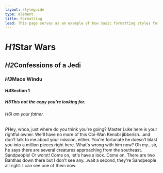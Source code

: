 ```yaml
---
layout: styleguide
type: element
title: Formatting
lead: This page serves as an example of how basic formatting styles for headings and paragraphs will display.  
---
```


<div class="preview font-example">

  <h1><em class="em-yellow-bg">H1</em>Star Wars</h1>
  <h2><em class="em-yellow-bg">H2</em>Confessions of a Jedi</h2>
  <h3><em class="em-yellow-bg">H3</em>Mace Windu</h3>
  <h4><em class="em-yellow-bg">H4</em>Section 1</h4>
  <h5><em class="em-yellow-bg">H5</em>This not the copy you're looking for.</h5>
  <h6><em class="em-yellow-bg">H6</em>I am your father.</h6>
  <p><em class="em-yellow-bg">P</em>Hey, whoa, just where do you think you're going? Master Luke here is your rightful owner. We'll have no more of this Obi-Wan Kenobi jibberish...and don't talk to me about your mission, either. You're fortunate he doesn't blast you into a million pieces right here. What's wrong with him now? Oh my...sir, he says there are several creatures approaching from the southeast. Sandpeople! Or worst! Come on, let's have a look. Come on. There are two Banthas down there but I don't see any...wait a second, they're Sandpeople all right. I can see one of them now.</p>
</div>